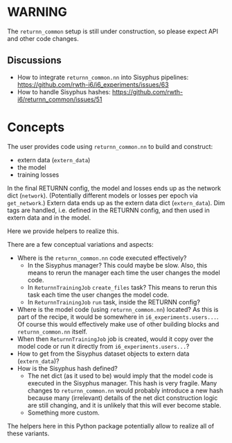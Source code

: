# WARNING

The `returnn_common` setup is still under construction, so please expect API and other code changes.

## Discussions

* How to integrate `returnn_common.nn` into Sisyphus pipelines:
  https://github.com/rwth-i6/i6_experiments/issues/63
* How to handle Sisyphus hashes: https://github.com/rwth-i6/returnn_common/issues/51


# Concepts

The user provides code using `returnn_common.nn` to build and construct:

- extern data (`extern_data`)
- the model
- training losses

In the final RETURNN config, the model and losses ends up as the network dict (`network`).
(Potentially different models or losses per epoch via `get_network`.)
Extern data ends up as the extern data dict (`extern_data`).
Dim tags are handled, i.e. defined in the RETURNN config,
and then used in extern data and in the model.

Here we provide helpers to realize this.

There are a few conceptual variations and aspects:

- Where is the `returnn_common.nn` code executed effectively?
  - In the Sisyphus manager?
    This could maybe be slow.
    Also, this means to rerun the manager each time the user changes the model code. 
  - In `ReturnnTrainingJob` `create_files` task?
    This means to rerun this task each time the user changes the model code.
  - In `ReturnnTrainingJob` `run` task, inside the RETURNN config?
- Where is the model code (using `returnn_common.nn`) located?
  As this is part of the recipe, it would be somewhere in `i6_experiments.users...`.
  Of course this would effectively make use of other building blocks
  and `returnn_common.nn` itself.
- When then `ReturnnTrainingJob` job is created, would it copy over the model code
  or run it directly from `i6_experiments.users...`?
- How to get from the Sisyphus dataset objects to extern data (`extern_data`)?
- How is the Sisyphus hash defined?
  - The net dict (as it used to be) would imply
    that the model code is executed in the Sisyphus manager.
    This hash is very fragile.
    Many changes to `returnn_common.nn` would probably introduce a new hash
    because many (irrelevant) details of the net dict construction logic are still changing,
    and it is unlikely that this will ever become stable.
  - Something more custom.

The helpers here in this Python package potentially allow to realize all of these variants.
